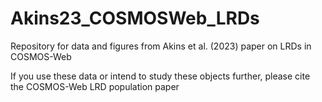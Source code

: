 # Akins23_COSMOSWeb_LRDs
Repository for data and figures from Akins et al. (2023) paper on LRDs in COSMOS-Web


If you use these data or intend to study these objects further, please cite the COSMOS-Web LRD population paper
